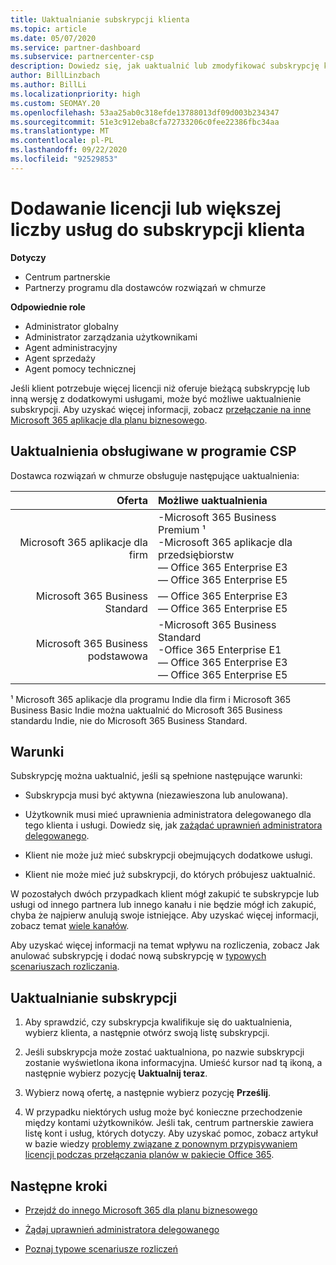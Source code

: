 ```yaml
---
title: Uaktualnianie subskrypcji klienta
ms.topic: article
ms.date: 05/07/2020
ms.service: partner-dashboard
ms.subservice: partnercenter-csp
description: Dowiedz się, jak uaktualnić lub zmodyfikować subskrypcję klienta. Dodaj więcej licencji lub przejdź do innej wersji, używając większej liczby usług.
author: BillLinzbach
ms.author: BillLi
ms.localizationpriority: high
ms.custom: SEOMAY.20
ms.openlocfilehash: 53aa25ab0c318efde13788013df09d003b234347
ms.sourcegitcommit: 51e3c912eba8cfa72733206c0fee22386fbc34aa
ms.translationtype: MT
ms.contentlocale: pl-PL
ms.lasthandoff: 09/22/2020
ms.locfileid: "92529853"
---
```

# <a name="add-licenses-or-more-services-to-a-customers-subscription"></a>Dodawanie licencji lub większej liczby usług do subskrypcji klienta

**Dotyczy**

- Centrum partnerskie
- Partnerzy programu dla dostawców rozwiązań w chmurze

**Odpowiednie role**

- Administrator globalny
- Administrator zarządzania użytkownikami
- Agent administracyjny
- Agent sprzedaży
- Agent pomocy technicznej

Jeśli klient potrzebuje więcej licencji niż oferuje bieżącą subskrypcję lub inną wersję z dodatkowymi usługami, może być możliwe uaktualnienie subskrypcji. Aby uzyskać więcej informacji, zobacz [przełączanie na inne Microsoft 365 aplikacje dla planu biznesowego](/microsoft-365/commerce/subscriptions/switch-to-a-different-plan).

## <a name="upgrades-supported-in-the-csp-program"></a>Uaktualnienia obsługiwane w programie CSP <a id="upgradesubscription"></a>

Dostawca rozwiązań w chmurze obsługuje następujące uaktualnienia:

| Oferta | Możliwe uaktualnienia|
|---:|:---|
| Microsoft 365 aplikacje dla firm   | -Microsoft 365 Business Premium ¹ <br/>  -Microsoft 365 aplikacje dla przedsiębiorstw <br/> — Office 365 Enterprise E3 <br/> — Office 365 Enterprise E5 <br/> |
| Microsoft 365 Business Standard    | — Office 365 Enterprise E3 <br/> — Office 365 Enterprise E5 <br/> |
| Microsoft 365 Business podstawowa | -Microsoft 365 Business Standard <br/> -Office 365 Enterprise E1 <br/> — Office 365 Enterprise E3<br/> — Office 365 Enterprise E5 <br/> |

¹ Microsoft 365 aplikacje dla programu Indie dla firm i Microsoft 365 Business Basic Indie można uaktualnić do Microsoft 365 Business standardu Indie, nie do Microsoft 365 Business Standard.


## <a name="conditions"></a>Warunki

Subskrypcję można uaktualnić, jeśli są spełnione następujące warunki:

- Subskrypcja musi być aktywna (niezawieszona lub anulowana).

- Użytkownik musi mieć uprawnienia administratora delegowanego dla tego klienta i usługi. Dowiedz się, jak [zażądać uprawnień administratora delegowanego](request-a-relationship-with-a-customer.md).

- Klient nie może już mieć subskrypcji obejmujących dodatkowe usługi.

- Klient nie może mieć już subskrypcji, do których próbujesz uaktualnić.

W pozostałych dwóch przypadkach klient mógł zakupić te subskrypcje lub usługi od innego partnera lub innego kanału i nie będzie mógł ich zakupić, chyba że najpierw anulują swoje istniejące. Aby uzyskać więcej informacji, zobacz temat [wiele kanałów](multichannel.md).

Aby uzyskać więcej informacji na temat wpływu na rozliczenia, zobacz Jak anulować subskrypcję i dodać nową subskrypcję w [typowych scenariuszach rozliczania](common-billing-scenarios.md).

## <a name="upgrade-a-subscription"></a>Uaktualnianie subskrypcji

1. Aby sprawdzić, czy subskrypcja kwalifikuje się do uaktualnienia, wybierz klienta, a następnie otwórz swoją listę subskrypcji.

2. Jeśli subskrypcja może zostać uaktualniona, po nazwie subskrypcji zostanie wyświetlona ikona informacyjna. Umieść kursor nad tą ikoną, a następnie wybierz pozycję **Uaktualnij teraz**.

3. Wybierz nową ofertę, a następnie wybierz pozycję **Prześlij**.

4. W przypadku niektórych usług może być konieczne przechodzenie między kontami użytkowników. Jeśli tak, centrum partnerskie zawiera listę kont i usług, których dotyczy. Aby uzyskać pomoc, zobacz artykuł w bazie wiedzy [problemy związane z ponownym przypisywaniem licencji podczas przełączania planów w pakiecie Office 365](/microsoft-365/commerce/subscriptions/switch-to-a-different-plan).


## <a name="next-steps"></a>Następne kroki

- [Przejdź do innego Microsoft 365 dla planu biznesowego](/microsoft-365/commerce/subscriptions/switch-to-a-different-plan)

- [Żądaj uprawnień administratora delegowanego](request-a-relationship-with-a-customer.md)

- [Poznaj typowe scenariusze rozliczeń](common-billing-scenarios.md)
